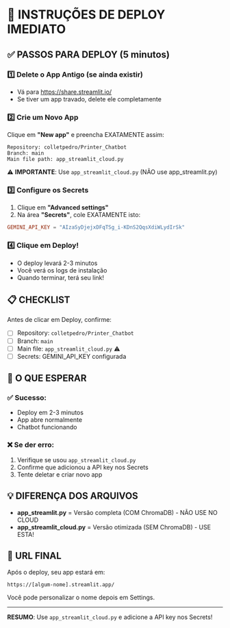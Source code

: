 # 🚀 INSTRUÇÕES DE DEPLOY IMEDIATO

## ✅ PASSOS PARA DEPLOY (5 minutos)

### 1️⃣ Delete o App Antigo (se ainda existir)
- Vá para https://share.streamlit.io/
- Se tiver um app travado, delete ele completamente

### 2️⃣ Crie um Novo App
Clique em **"New app"** e preencha EXATAMENTE assim:

```
Repository: colletpedro/Printer_Chatbot
Branch: main
Main file path: app_streamlit_cloud.py
```

⚠️ **IMPORTANTE**: Use `app_streamlit_cloud.py` (NÃO use app_streamlit.py)

### 3️⃣ Configure os Secrets
1. Clique em **"Advanced settings"**
2. Na área **"Secrets"**, cole EXATAMENTE isto:

```toml
GEMINI_API_KEY = "AIzaSyDjejxDFqTSg_i-KDnS2QqsXdiWLydIrSk"
```

### 4️⃣ Clique em Deploy!
- O deploy levará 2-3 minutos
- Você verá os logs de instalação
- Quando terminar, terá seu link!

## 📋 CHECKLIST

Antes de clicar em Deploy, confirme:
- [ ] Repository: `colletpedro/Printer_Chatbot`
- [ ] Branch: `main`
- [ ] Main file: `app_streamlit_cloud.py` ⚠️
- [ ] Secrets: GEMINI_API_KEY configurada

## 🎯 O QUE ESPERAR

### ✅ Sucesso:
- Deploy em 2-3 minutos
- App abre normalmente
- Chatbot funcionando

### ❌ Se der erro:
1. Verifique se usou `app_streamlit_cloud.py`
2. Confirme que adicionou a API key nos Secrets
3. Tente deletar e criar novo app

## 💡 DIFERENÇA DOS ARQUIVOS

- **app_streamlit.py** = Versão completa (COM ChromaDB) - NÃO USE NO CLOUD
- **app_streamlit_cloud.py** = Versão otimizada (SEM ChromaDB) - USE ESTA!

## 🔗 URL FINAL

Após o deploy, seu app estará em:
```
https://[algum-nome].streamlit.app/
```

Você pode personalizar o nome depois em Settings.

---

**RESUMO**: Use `app_streamlit_cloud.py` e adicione a API key nos Secrets!
